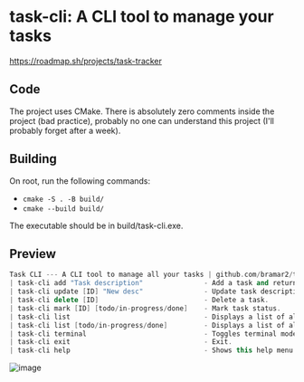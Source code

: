 # task-cli:  A CLI tool to manage your tasks
https://roadmap.sh/projects/task-tracker
## Code
The project uses CMake. There is absolutely zero comments inside the project (bad practice), probably no one can understand this project (I'll probably forget after a week).
## Building
On root, run the following commands:
- `cmake -S . -B build/`
- `cmake --build build/`


The executable should be in build/task-cli.exe.

## Preview
```cpp
Task CLI --- A CLI tool to manage all your tasks | github.com/bramar2/task-cli
| task-cli add "Task description"               - Add a task and returns the Task ID.
| task-cli update [ID] "New desc"               - Update task description.
| task-cli delete [ID]                          - Delete a task.
| task-cli mark [ID] [todo/in-progress/done]    - Mark task status.
| task-cli list                                 - Displays a list of all tasks.
| task-cli list [todo/in-progress/done]         - Displays a list of all tasks with the specified status.
| task-cli terminal                             - Toggles terminal mode for quick task managing.
| task-cli exit                                 - Exit.
| task-cli help                                 - Shows this help menu.
```
![image](https://github.com/user-attachments/assets/32684c85-1ca5-4691-bcc8-b561a24ee187)
